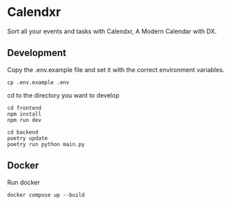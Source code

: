 # Calendxr
Sort all your events and tasks with Calendxr, A Modern Calendar with DX.

## Development
Copy the .env.example file and set it with the correct environment variables.
```shell
cp .env.example .env
```

cd to the directory you want to develop
```shell
cd frontend
npm install
npm run dev
```
```shell
cd backend
poetry update
poetry run python main.py
```

## Docker
Run docker
```shell
docker compose up --build
```

